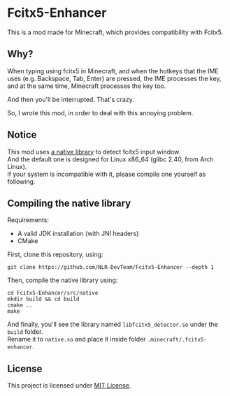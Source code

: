 # Fcitx5-Enhancer

This is a mod made for Minecraft, which provides compatibility with Fcitx5.

## Why?

When typing using fcitx5 in Minecraft, and when the hotkeys that the IME uses (e.g. Backspace, Tab, Enter) are pressed,
the IME processes the key, and at the same time, Minecraft processes the key too.

And then you'll be interrupted. That's crazy.

So, I wrote this mod, in order to deal with this annoying problem.

## Notice

This mod uses [a native library](/src/native/) to detect fcitx5 input window.  
And the default one is designed for Linux x86_64 (glibc 2.40, from Arch Linux).  
if your system is incompatible with it, please compile one yourself as following.

## Compiling the native library

Requirements:
 - A valid JDK installation (with JNI headers)
 - CMake

First, clone this repository, using:
```shell
git clone https://github.com/NLR-DevTeam/Fcitx5-Enhancer --depth 1
```

Then, compile the native library using:
```shell
cd Fcitx5-Enhancer/src/native
mkdir build && cd build
cmake ..
make
```

And finally, you'll see the library named `libfcitx5_detector.so` under the `build` folder.  
Rename it to `native.so` and place it inside folder `.minecraft/.fcitx5-enhancer`.

## License
This project is licensed under [MIT License](/LICENSE.txt).